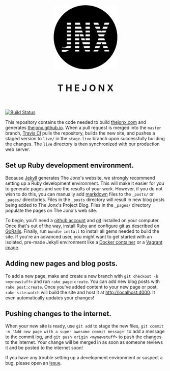 <div align="middle">
<img src ="images/logos/jonx_logo200px.png" alt="jonx logo" title="jonx logo">
<h1>T H E J O N X</h1>
</div>
<br />

[![Build Status](https://travis-ci.org/the-jonx/the-jonx.github.io.svg?branch=master)](https://travis-ci.org/the-jonx/the-jonx.github.io)

This repository contains the code needed to build [thejonx.com](thejonx.com) and generates [thejonx.github.io](https://thejonx.github.io). When a pull request is merged into the `master` branch, [Travis CI](http://travis-ci.org) pulls the repository, builds the new site, and pushes a staged version to `live/` in the `stage-live` branch upon successfully building the changes. The `live` directory is then synchronized with our production web server.

## Set up Ruby development environment.
Because [Jekyll](http://jekyllrb.com) generates The Jonx's website, we strongly recommend setting up a Ruby development environment. This will make it easier for you to generate pages and see the results of your work. However, if you do not wish to do this, you can manually add [markdown](https://en.wikipedia.org/wiki/Markdown) files to the `_posts/` or `_pages/` directories. Files in the `_posts` directory will result in new blog posts being added to The Jonx's Project Blog. Files in the `_pages/` directory populate the pages on The Jonx's web site.

To begin, you'll need a [github account](https://github.com/account) and [git](https://help.github.com/articles/set-up-git) installed on your computer. Once that's out of the way, install Ruby and configure git as described on [GoRails](https://gorails.com/setup#ruby). Finally, run `bundle install` to install all gems needed to build the site. If you're an advanced user, you might want to get started with an isolated, pre-made Jekyll environment like a [Docker container](https://registry.hub.docker.com/u/grahamc/jekyll) or a [Vagrant image](https://vagrantcloud.com/marty/boxes/trusty64).

## Adding new pages and blog posts.
To add a new page, make and create a new branch with `git checkout -b <mynewstuff>` and run `rake page:create`. You can add new blog posts with `rake post:create`. Once you've added content to your new page or post, `rake site:watch` will build the site and host it at [http://localhost:4000](http://localhost:4000). It even automatically updates your changes!

## Pushing changes to the internet.
When your new site is ready, use `git add` to stage the new files, `git commit -m 'Add new page with a super awesome commit message'` to add a message to the commit log, and `git push origin <mynewstuff>` to push the changes to the internet. Your change will be merged in as soon as someone reviews it and be posted to the internet soon!

If you have any trouble setting up a development environment or suspect a bug, please open an [issue](https://github.com/the-jonx/the-jonx.github.io/issues).
